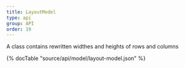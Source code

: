 ```yaml
---
title: LayoutModel
type: api
group: API
order: 19
---
```

A class contains rewritten widthes and heights of rows and columns

{% docTable "source/api/model/layout-model.json" %}


